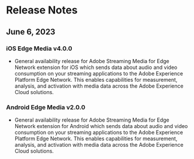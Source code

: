 # Release Notes

## June 6, 2023

### iOS Edge Media v4.0.0

* General availability release for Adobe Streaming Media for Edge Network extension for iOS which sends data about audio and video consumption on your streaming applications to the Adobe Experience Platform Edge Network.  This enables capabilities for measurement, analysis, and activation with media data across the Adobe Experience Cloud solutions.

### Android Edge Media v2.0.0

* General availability release for Adobe Streaming Media for Edge Network extension for Android which sends data about audio and video consumption on your streaming applications to the Adobe Experience Platform Edge Network.  This enables capabilities for measurement, analysis, and activation with media data across the Adobe Experience Cloud solutions.